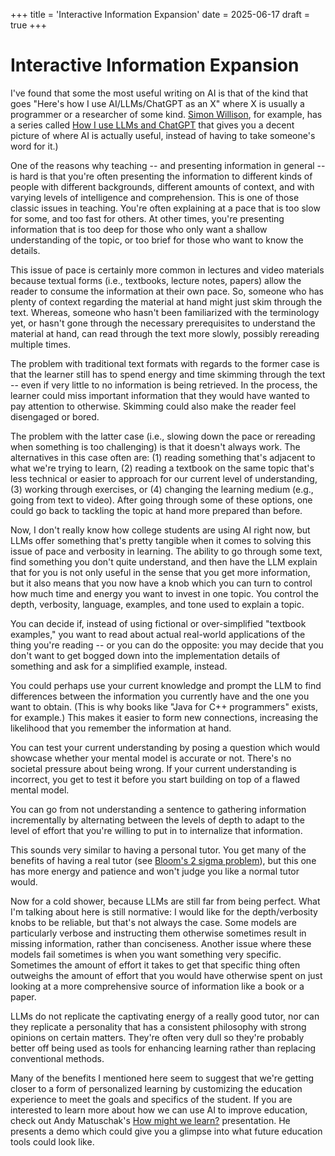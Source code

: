 +++ 
title = 'Interactive Information Expansion'
date = 2025-06-17
draft = true
+++ 

# Interactive Information Expansion
 
I've found that some the most useful writing on AI is that of the kind that goes "Here's how I use
AI/LLMs/ChatGPT as an X" where X is usually a programmer or a researcher of some kind. 
[Simon Willison](https://simonwillison.net/series/using-llms/), for example, has a series called [How I use LLMs and ChatGPT](https://simonwillison.net/series/using-llms/)
that gives you a decent picture of where AI is actually useful, instead of having to take someone's
word for it.)

One of the reasons why teaching -- and presenting information in general -- is hard is that you're
often presenting the information to different kinds of people with different backgrounds, different
amounts of context, and with varying levels of intelligence and comprehension. This is one of those
classic issues in teaching. You're often explaining at a pace that is too slow for some, and too
fast for others. At other times, you're presenting information that is too deep for those who only
want a shallow understanding of the topic, or too brief for those who want to know the details.

This issue of pace is certainly more common in lectures and video materials because textual forms
(i.e., textbooks, lecture notes, papers) allow the reader to consume the information at their own
pace. So, someone who has plenty of context regarding the material at hand might just skim through
the text. Whereas, someone who hasn't been familiarized with the terminology yet, or hasn't gone
through the necessary prerequisites to understand the material at hand, can read through the text
more slowly, possibly rereading multiple times.

The problem with traditional text formats with regards to the former case is that the learner still
has to spend energy and time skimming through the text -- even if very little to no information is
being retrieved. In the process, the learner could miss important information that they would have
wanted to pay attention to otherwise. Skimming could also make the reader feel disengaged or bored.

The problem with the latter case (i.e., slowing down the pace or rereading when something is too
challenging) is that it doesn't always work. The alternatives in this case often are: (1) reading
something that's adjacent to what we're trying to learn, (2) reading a textbook on the same topic
that's less technical or easier to approach for our current level of understanding, (3) working
through exercises, or (4) changing the learning medium (e.g., going from text to video). After going
through some of these options, one could go back to tackling the topic at hand more prepared than
before.

Now, I don't really know how college students are using AI right now, but LLMs offer something
that's pretty tangible when it comes to solving this issue of pace and verbosity in learning. The
ability to go through some text, find something you don't quite understand, and then have the LLM
explain that for you is not only useful in the sense that you get more information, but it also
means that you now have a knob which you can turn to control how much time and energy you want to
invest in one topic. You control the depth, verbosity, language, examples, and tone used to explain
a topic. 

You can decide if, instead of using fictional or over-simplified "textbook examples," you want to
read about actual real-world applications of the thing you're reading -- or you can do the opposite:
you may decide that you don't want to get bogged down into the implementation details of something
and ask for a simplified example, instead. 

You could perhaps use your current knowledge and prompt the LLM to find differences between the
information you currently have and the one you want to obtain. (This is why books like "Java for C++
programmers" exists, for example.) This makes it easier to form new connections, increasing the
likelihood that you remember the information at hand.

You can test your current understanding by posing a question which would showcase whether your
mental model is accurate or not. There's no societal pressure about being wrong. If your current
understanding is incorrect, you get to test it before you start building on top of a flawed mental
model.

You can go from not understanding a sentence to gathering information incrementally by alternating
between the levels of depth to adapt to the level of effort that you're willing to put in to
internalize that information. 

This sounds very similar to having a personal tutor. You get many of the
benefits of having a real tutor (see [Bloom's 2 sigma problem](https://en.wikipedia.org/wiki/Bloom's_2_sigma_problem)), 
but this one has more energy and patience and won't judge you like a normal tutor would.

Now for a cold shower, because LLMs are still far from being perfect. What I'm talking about here is
still normative: I would like for the depth/verbosity knobs to be reliable, but that's not always
the case. Some models are particularly verbose and instructing them otherwise sometimes result in
missing information, rather than conciseness. Another issue where these models fail sometimes is
when you want something very specific. Sometimes the amount of effort it takes to get that specific
thing often outweighs the amount of effort that you would have otherwise spent on just looking at a
more comprehensive source of information like a book or a paper.

LLMs do not replicate the captivating energy of a really good tutor, nor can they replicate a
personality that has a consistent philosophy with strong opinions on certain matters. They're often
very dull so they're probably better off being used as tools for enhancing learning rather than
replacing conventional methods.

Many of the benefits I mentioned here seem to suggest that we're getting closer to a form of
personalized learning by customizing the education experience to meet the goals and specifics of
the student. If you are interested to learn more about how we can use AI to improve education,
check out Andy Matuschak's [How might we learn?](https://andymatuschak.org/hmwl) presentation. 
He presents a demo which could give you a glimpse into what future education tools could look like.

